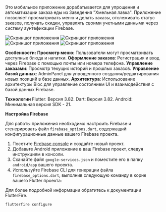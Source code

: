 Это мобильное приложение дорабатывается для упрощения и автоматизации заказа еды из Заведения "Хмельная лавка". Приложение позволяет просматривать меню и делать заказы, отслеживать статус заказов, получать скидки, управлять своими учетными данными через систему аунтефикации Firebase.

![Скриншот приложения](lib/assets/screenshot/one.png) ![Скриншот приложения](lib/assets/screenshot/two.png) 
![Скриншот приложения](lib/assets/screenshot/three.png) ![Скриншот приложения](lib/assets/screenshot/four.png)


**Особенности:**
**Просмотр меню**: Пользователи могут просматривать доступные блюда и напитки.
**Оформление заказов**: Регистрация и вход через Firebase с помощью почты или номера телефона.
**Управление заказами**: Просмотр текущих историй и прошлых заказов.
**Управление базой данных**: AdminPanel для упрощенного создания/редактирования новых позиций в базе данных.
**Архитектура**: Использование архитектуры Bloc для управление состоянием UI и взаимодействия с базой данных Firebase. 


**Технологии**
Flutter: Версия 3.82.
Dart: Версия 3.82.
Android: Минимальная версия SDK - 21.

**Настройка Firebase**

Для работы приложения необходимо настроить Firebase и сгенерировать файл `firebase_options.dart`, содержащий конфигурационные данные вашего Firebase проекта. 

1. Посетите [Firebase console](https://console.firebase.google.com/) и создайте новый проект.
2. Добавьте Android приложение в ваш Firebase проект, следуя инструкциям в консоли.
3. Скачайте файл `google-services.json` и поместите его в папку `android/app` вашего проекта.
4. Используйте Firebase CLI для генерации файла `firebase_options.dart`, выполнив следующую команду в корне вашего Flutter проекта:

Для более подробной информации обратитесь к документации FlutterFire.

```sh
flutterfire configure

